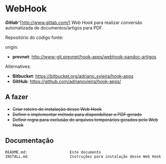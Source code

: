 WebHook
=======

***Gitlab***^[http://www.gitlab.com/] *Web Hook* para realizar conversão automatizada de documentos/artigos para PDF.

Repositório do código fonte: 

origin:

- **prevnet**: <http://www-git.prevnet/hook-apps/webhook-pandoc-artigos>

Alternatives:

- **Bitbucket**: <https://bitbucket.org/adriano_svieira/hook-apps>
- **GitHub**: <https://github.com/adrianovieira/hook-apps/>

A fazer
-------

- ~~Criar roteiro de instalação desse Web Hook~~
- ~~Definir e implementar método para disponibilizar o PDF gerado~~
- ~~Definir regra para exclusão de arquivos temporários gerados pelo Web Hook~~

Documentação
------------

```texinfo
README.md:                   Este documento
INSTALL.md                   Instruções para instalação desse Web Hook
```
